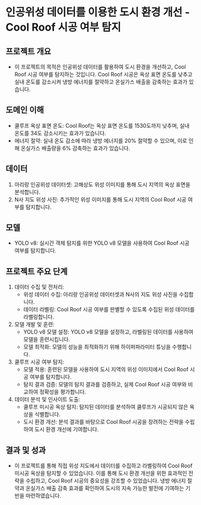 # 인공위성 데이터를 이용한 도시 환경 개선 - Cool Roof 시공 여부 탐지

## 프로젝트 개요

- 이 프로젝트의 목적은 인공위성 데이터를 활용하여 도시 환경을 개선하고, Cool Roof 시공 여부를 탐지하는 것입니다. Cool Roof 시공은 옥상 표면 온도를 낮추고 실내 온도를 감소시켜 냉방 에너지를 절약하고 온실가스 배출을 감축하는 효과가 있습니다.

## 도메인 이해

- 쿨루프 옥상 표면 온도: Cool Roof는 옥상 표면 온도를 1530도까지 낮추며, 실내 온도를 34도 감소시키는 효과가 있습니다.
- 에너지 절약: 실내 온도 감소에 따라 냉방 에너지를 20% 절약할 수 있으며, 이로 인해 온실가스 배출량을 6% 감축하는 효과가 있습니다.

## 데이터

1. 아리랑 인공위성 데이터셋: 고해상도 위성 이미지를 통해 도시 지역의 옥상 표면을 분석합니다.
2. N사 지도 위성 사진: 추가적인 위성 이미지를 통해 도시 지역의 Cool Roof 시공 여부를 탐지합니다.

## 모델

- YOLO v8: 실시간 객체 탐지를 위한 YOLO v8 모델을 사용하여 Cool Roof 시공 여부를 탐지합니다.

## 프로젝트 주요 단계

1. 데이터 수집 및 전처리:
    - 위성 데이터 수집: 아리랑 인공위성 데이터셋과 N사의 지도 위성 사진을 수집합니다.
    - 데이터 라벨링: Cool Roof 시공 여부를 판별할 수 있도록 수집된 위성 데이터를 라벨링합니다.
2. 모델 개발 및 훈련:
    - YOLO v8 모델 설정: YOLO v8 모델을 설정하고, 라벨링된 데이터를 사용하여 모델을 훈련시킵니다.
    - 모델 최적화: 모델의 성능을 최적화하기 위해 하이퍼파라미터 튜닝을 수행합니다.
3. 쿨루프 시공 여부 탐지:
    - 모델 적용: 훈련된 모델을 사용하여 도시 지역의 위성 이미지에서 Cool Roof 시공 여부를 탐지합니다.
    - 탐지 결과 검증: 모델의 탐지 결과를 검증하고, 실제 Cool Roof 시공 여부와 비교하여 정확성을 평가합니다.
4. 데이터 분석 및 인사이트 도출:
    - 쿨루프 미시공 옥상 탐지: 탐지된 데이터를 분석하여 쿨루프가 시공되지 않은 옥상을 식별합니다.
    - 도시 환경 개선: 분석 결과를 바탕으로 Cool Roof 시공을 장려하는 전략을 수립하여 도시 환경 개선에 기여합니다.

## 결과 및 성과

- 이 프로젝트를 통해 직접 위성 지도에서 데이터를 수집하고 라벨링하여 Cool Roof 미시공 옥상을 탐지할 수 있었습니다. 이를 통해 도시 환경 개선을 위한 효과적인 전략을 수립하고, Cool Roof 시공의 중요성을 강조할 수 있었습니다. 냉방 에너지 절약과 온실가스 배출 감축 효과를 확인하여 도시의 지속 가능한 발전에 기여하는 기반을 마련하였습니다.